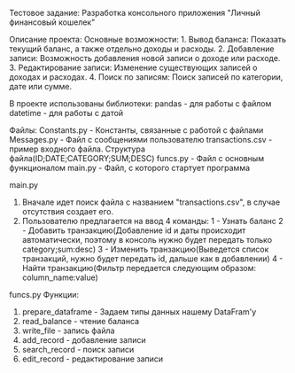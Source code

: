 Тестовое задание: Разработка консольного приложения "Личный финансовый кошелек"

Описание проекта:
  Основные возможности:
    1. Вывод баланса: Показать текущий баланс, а также отдельно доходы и расходы.
    2. Добавление записи: Возможность добавления новой записи о доходе или расходе.
    3. Редактирование записи: Изменение существующих записей о доходах и расходах.
    4. Поиск по записям: Поиск записей по категории, дате или сумме.

В проекте использованы библиотеки:
pandas - для работы с файлом 
datetime - для работы с датой

Файлы:
  Constants.py - Константы, связанные с работой с файлами
  Messages.py - Файл с сообщениями пользователю
  transactions.csv - пример входного файла. Структура файла(ID;DATE;CATEGORY;SUM;DESC)
  funcs.py - Файл с основным функционалом
  main.py - Файл, с которого стартует программа

main.py
1) Вначале идет поиск файла с названием "transactions.csv", в случае отсутствия создает его.
2) Пользователю предлагается на ввод 4 команды:
  1 - Узнать баланс
  2 - Добавить транзакцию(Добавление id и даты происходит автоматически, поэтому в консоль нужно будет передать только category;sum:desc)
  3 - Изменить транзакцию(Выведется список транзакций, нужно будет передать id, дальше как в добавлении)
  4 - Найти транзакцию(Фильтр передается следующим образом: column_name:value)

funcs.py
Функции:
1) prepare_dataframe - Задаем типы данных нашему DataFram'у
2) read_balance - чтение баланса
3) write_file - запись файла
4) add_record - добавление записи
5) search_record - поиск записи
6) edit_record - редактирование записи



